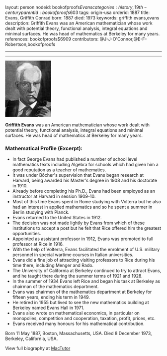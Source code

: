 layout: person
nodeid: bookofproofs$Evans
categories: history,19th-century
parentid: bookofproofs$603
tags: origin-usa
orderid: 1887
title: Evans, Griffith Conrad
born: 1887
died: 1973
keywords: griffith evans,evans
description: Griffith Evans was an American mathematician whose work dealt with potential theory, functional analysis, integral equations and minimal surfaces. He was head of mathematics at Berkeley for many years.
references: bookofproofs$6909
contributors: @J-J-O'Connor,@E-F-Robertson,bookofproofs

---



---

![Evans.jpg](https://github.com/bookofproofs/bookofproofs.github.io/blob/main/_sources/_assets/images/portraits/Evans.jpg?raw=true)

**Griffith Evans** was an American mathematician whose work dealt with potential theory, functional analysis, integral equations and minimal surfaces. He was head of mathematics at Berkeley for many years.

### Mathematical Profile (Excerpt):
* In fact George Evans had published a number of school level mathematics texts including Algebra for schools which had given him a good reputation as a teacher of mathematics.
* It was under Bôcher's supervision that Evans began research at Harvard, being awarded his Master's degree in 1908 and his doctorate in 1910.
* Already before completing his Ph.D., Evans had been employed as an instructor at Harvard in session 1909-10.
* Most of this time Evans spent in Rome studying with Volterra but he also had an interest in applied mathematics and so he spent a summer in Berlin studying with Planck.
* Evans returned to the United States in 1912.
* The decision was not made lightly by Evans from which of these institutions to accept a post but he felt that Rice offered him the greatest opportunities.
* Appointed as assistant professor in 1912, Evans was promoted to full professor at Rice in 1916.
* With the help of Volterra, Evans facilitated the enrolment of U.S. military personnel in special wartime courses in Italian universities.
* Evans did a fine job of attracting visiting professors to Rice during his time there, including Menger and Rado.
* The University of California at Berkeley continued to try to attract Evans, and he taught there during the summer terms of 1921 and 1928.
* In the summer of 1934 Evans left Rice and began his task at Berkeley as chairman of the mathematics department.
* Evans was chairmen of the mathematics department at Berkeley for fifteen years, ending his term in 1949.
* He retired in 1955 but lived to see the new mathematics building at Berkeley named Evans Hall in 1971.
* Evans also wrote on mathematical economics, in particular on monopolies, competition and cooperation, taxation, profit, prices, etc.
* Evans received many honours for his mathematical contribution.

Born 11 May 1887, Boston, Massachusetts, USA. Died 8 December 1973, Berkeley, California, USA.

View full biography at [MacTutor](https://mathshistory.st-andrews.ac.uk/Biographies/Evans/)
